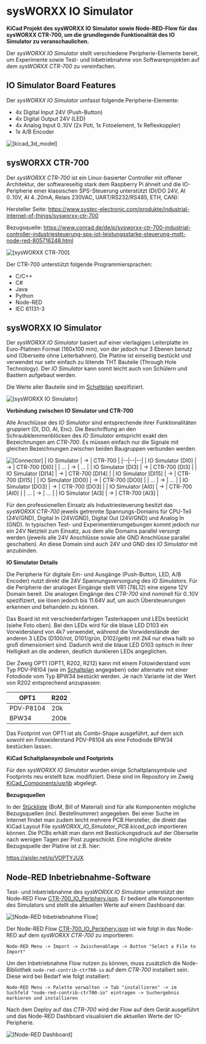 # sysWORXX IO Simulator

**KiCad Projekt des sysWORXX IO Simulator sowie Node-RED-Flow für das sysWORXX CTR-700, um die grundlegende Funktionalität des IO Simulator zu veranschaulichen.**

Der *sysWORXX IO Simulator* stellt verschiedene Peripherie-Elemente bereit, um Experimente sowie Test- und Inbetriebnahme von Softwareprojekten auf dem *sysWORXX CTR-700* zu vereinfachen.

## IO Simulator Board Features

Der *sysWORXX IO Simulator* umfasst folgende Peripherie-Elemente:
- 4x Digital Input 24V (Push-Button)
- 4x Digital Output 24V (LED)
- 4x Analog Input 0..10V (2x Poti, 1x Fotoelement, 1x Reflexkoppler)
- 1x A/B Encoder

![\[kicad_3d_model\]](Documentation/sysWORXX_IO_Simulator_PCB.3d-model.png)


## sysWORXX CTR-700

Der *sysWORXX CTR-700* ist ein Linux-basierter Controller mit offener Architektur, der softwareseitig stark dem Raspberry Pi ähnelt und die IO-Peripherie einer klassischen SPS-Steuerung unterstützt (DI/DO 24V, AI 0..10V, AI 4..20mA, Relais 230VAC, UART/RS232/RS485, ETH, CAN):

Hersteller Seite:
https://www.systec-electronic.com/produkte/industrial-internet-of-things/sysworxx-ctr-700

Bezugsquelle:
https://www.conrad.de/de/p/sysworxx-ctr-700-industrial-controller-industriesteuerung-sps-iot-leistungsstarke-steuerung-mqtt-node-red-805716248.html

![\[sysWORXX CTR-700\]](Documentation/sysWORXX_CTR-700.png)

Der CTR-700 unterstützt folgende Programmiersprachen:
- C/C++
- C#
- Java
- Python
- Node-RED
- IEC 61131-3

## sysWORXX IO Simulator

Der *sysWORXX IO Simulator* basiert auf einer vierlagigen Leiterplatte im Euro-Platinen Format (160x100 mm), von der jedoch nur 3 Ebenen benutz sind (Oberseite ohne Leiterbahnen). Die Platine ist einseitig bestückt und verwendet nur sehr einfach zu lötende THT Bauteile (Through Hole Technology). Der *IO Simulator* kann somit leicht auch von Schülern und Bastlern aufgebaut werden.

Die Werte aller Bauteile sind im [Schaltplan](Documentation/sysWORXX_IO_Simulator_PCB_Schematic.pdf) spezifiziert.

![\[sysWORXX IO Simulator\]](Documentation/sysWORXX_IO_Simulator.jpg)

**Verbindung zwischen IO Simulator und CTR-700**

Alle Anschlüsse des *IO Simulator* sind entsprechende ihrer Funktionalitäten gruppiert (DI, DO, AI, Enc). Die Beschriftung an den Schraubklemmenblöcken des *IO Simulator* entspricht exakt den Bezeichnungen am *CTR-700*. Es müssen einfach nur die Signale mit gleichen Bezeichnungen zwischen beiden Baugruppen verbunden werden.

![\[Connector\]](Documentation/sysWORXX_IO_Simulator_Connector.png)
| IO Simulator | -> | CTR-700 |
|--|--|--|
| IO Simulator [DI0] | -> | CTR-700 [DI0] |
| ... | -> | ... |
| IO Simulator [DI3] | -> | CTR-700 [DI3] |
| IO Simulator [DI14] | -> | CTR-700 [DI14] |
| IO Simulator [DI15] | -> | CTR-700 [DI15] |
| IO Simulator [DO0] | -> | CTR-700 [DO0] |
| ... | -> | ... |
| IO Simulator [DO3] | -> | CTR-700 [DO3] |
| IO Simulator [AI0] | -> | CTR-700 [AI0] |
| ... | -> | ... |
| IO Simulator [AI3] | -> | CTR-700 [AI3] |

Für den professionellen Einsatz als Industriesteuerung besitzt das *sysWORXX CTR-700* jeweils getrennte Spannungs-Domains für CPU-Teil (24V/GND), Digital In (24V/GND), Digital Out (24V/GND) und Analog In (GND). In typischen Test- und Experimentierumgebungen kommt jedoch nur ein 24V Netzteil zum Einsatz, aus dem alle Domains parallel versorgt werden (jeweils alle 24V Anschlüsse sowie alle GND Anschlüsse parallel geschalten). An diese Domain sind auch 24V und GND des *IO Simulator* mit anzubinden. 

**IO Simulator Details**

Die Peripherie für digitale Ein- und Ausgänge (Push-Button, LED, A/B Encoder) nutzt direkt die 24V Spannungsversorgung des *IO Simulators*. Für die Peripherie der analogen Eingänge stellt VR1 (78L12) eine eigene 12V Domain bereit. Die analogen Eingänge des *CTR-700* sind nominell für 0..10V spezifiziert, sie lösen jedoch bis 11.64V auf, um auch Übersteuerungen erkennen und behandeln zu können.

Das Board ist mit verschiedenfarbigen Tasterkappen und LEDs bestückt (siehe Foto oben). Bei den LEDs wird für die blaue LED D103 ein Vorwiderstand von 4k7 verwendet, während die Vorwiderstände der anderen 3 LEDs (D100/rot, D101/grün, D102/gelb) mit 2k4 nur etwa halb so groß dimensioniert sind. Dadurch wird die blaue LED D103 optisch in ihrer Helligkeit an die anderen, deutlich dunkleren LEDs angeglichen.

Der Zweig OPT1 (OPT1, R202, R212) kann mit einem Fotowiderstand vom Typ PDV-P8104 (wie im [Schaltplan](Documentation/sysWORXX_IO_Simulator_PCB_Schematic.pdf)  angegeben) oder alternativ mit einer Fotodiode vom Typ BPW34 bestückt werden. Je nach Variante ist der Wert von R202 entsprechend anzupassen:

| OPT1 | R202 |
|--|--|
| PDV-P8104 | 20k |
| BPW34 | 200k |

Das Footprint von OPT1 ist als Combi-Shape ausgeführt, auf dem sich sowohl ein Fotowiderstand PDV-P8104 als eine Fotodiode BPW34 bestücken lassen.

**KiCad Schaltplansymbole und Footprints**

Für den *sysWORXX IO Simulator* wurden einige Schaltplansymbole und Footprints neu erstellt bzw. modifiziert. Diese sind im Repository im Zweig [KiCad_Components/usrlib](KiCad_Components/usrlib) abgelegt.

**Bezugsquellen**

In der [Stückliste](Documentation/sysWORXX_IO_Simulator_PCB_BoM.pdf) (BoM, Bill of Material) sind für alle Komponenten mögliche Bezugsquellen (incl. Bestellnummer) angegeben. Bei einer Suche im Internet findet man zudem leicht mehrere PCB Hersteller, die direkt das KiCad Layout File *sysWORXX_IO_Simulator_PCB.kicad_pcb* importieren können. Die PCBs erhält man dann mit Bestückungsdruck auf der Oberseite nach wenigen Tagen per Post zugeschickt. Eine mögliche direkte Bezugsquelle der Platine ist z.B. hier:

https://aisler.net/p/VOPTYJUX


## Node-RED Inbetriebnahme-Software

Test- und Inbetriebnahme des *sysWORXX IO Simulator* unterstützt der Node-RED Flow [CTR-700_IO_Periphery.json](Node-RED_Flow/CTR-700_IO_Periphery.json). Er bedient alle Komponenten des Simulators und stellt die aktuellen Werte auf einem Dashboard dar.

![\[Node-RED Inbetriebnahme Flow\]](Documentation/Node-RED_Editor.png)


Der Node-RED Flow [CTR-700_IO_Periphery.json](Node-RED_Flow/CTR-700_IO_Periphery.json) ist wie folgt in das Node-RED auf dem *sysWORXX CTR-700* zu importieren:

    Node-RED Menu -> Import -> Zwischenablage -> Button "Select a File to Import"

Um den Inbetriebnahme Flow nutzen zu können, muss zusätzlich die Node-Bibliothek `node-red-contrib-ctr700-io` auf dem *CTR-700* installiert sein. Diese wird bei Bedarf wie folgt installiert:

    Node-RED Menu -> Palette verwalten -> Tab "installieren" -> im Suchfeld "node-red-contrib-ctr700-io" eintragen -> Suchergebnis markieren und installieren

Nach dem Deploy auf das *CTR-700* wird der Flow auf dem Gerät ausgeführt und das Node-RED Dashboard visualisiert die aktuellen Werte der IO-Peripherie.

![\[Node-RED Dashboard\]](Documentation/Node-RED_Dashboard.png)









